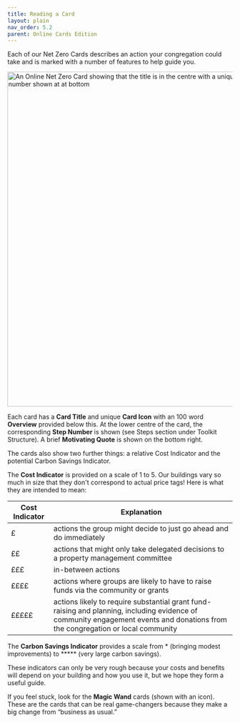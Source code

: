 ```yaml
---
title: Reading a Card
layout: plain
nav_order: 5.2
parent: Online Cards Edition
--- 
```


Each of our Net Zero Cards describes an action your congregation could take and is marked with a number of features to help guide you.  

<img src='{{ "graphics/Reading-NetZeroCards.jpg" | relative_url }}' alt="An Online Net Zero Card showing that the title is in the centre with a unique icon for that card and the step number shown at at bottom" title="annotated card front"  align="center" width="750px"/>

Each card has a **Card Title** and unique **Card Icon** with an 100 word **Overview** provided below this. At the lower centre of the card, the corresponding **Step Number** is shown (see Steps section under Toolkit Structure). A brief **Motivating Quote** is shown on the bottom right.

The cards also show two further things: a relative Cost Indicator and the potential Carbon Savings Indicator.

The **Cost Indicator** is provided on a scale of 1 to 5. Our buildings vary so much in size that they don't correspond to actual price tags! Here is what they are intended to mean:

| Cost Indicator| Explanation                                                  |
| ------------- | ------------------------------------------------------------ |
| £             | actions the group might decide to just go ahead and do immediately |
| ££            | actions that might only take delegated decisions to a property management committee |
| £££           | in-between actions                                           |
| ££££          | actions where groups are likely to have to raise funds via the community or grants |
| £££££         | actions likely to require substantial grant fund-raising and planning, including evidence of community engagement events and donations from the congregation or local community |

The **Carbon Savings Indicator** provides a scale from \* (bringing modest improvements) to \*\*\*\*\* (very large carbon savings).

These indicators can only be very rough because your costs and benefits will depend on your building and how you use it, but we hope they form a useful guide.

If you feel stuck, look for the **Magic Wand** cards (shown with an icon). These are the cards that can be real game-changers because they make a big change from “business as usual.”
